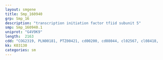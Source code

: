 ```yaml
---
layout: smgene
title: Smp_160940
grp: Smp_16
description: "transcription initiation factor tfiid subunit 5"
smp: Smp_160940.1
uniprot: "G4V9K9"
length:  2163
cdd: "COG2319, PLN00181, PTZ00421, cd00200, cd08044, cl02567, cl08418, pfam00400, pfam04494, smart00320"
kk: K03130
categories: sm
---
```

